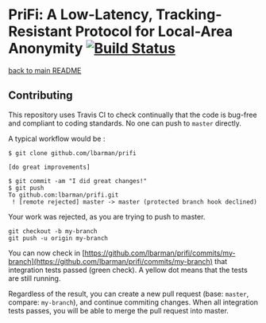 # PriFi: A Low-Latency, Tracking-Resistant Protocol for Local-Area Anonymity [![Build Status](https://travis-ci.org/lbarman/prifi.svg?branch=master)](https://travis-ci.org/lbarman/prifi)

[back to main README](README.md)

## Contributing

This repository uses Travis CI to check continually that the code is bug-free and compliant to coding standards. No one can push to `master` directly.

A typical workflow would be :

```
$ git clone github.com/lbarman/prifi

[do great improvements]

$ git commit -am "I did great changes!"
$ git push
To github.com:lbarman/prifi.git
 ! [remote rejected] master -> master (protected branch hook declined)
```

Your work was rejected, as you are trying to push to master.

```
git checkout -b my-branch
git push -u origin my-branch
```

You can now check in [https://github.com/lbarman/prifi/commits/my-branch](https://github.com/lbarman/prifi/commits/my-branch) that integration tests passed (green check). A yellow dot means that the tests are still running.

Regardless of the result, you can create a new pull request (base: `master`, compare: `my-branch`), and continue commiting changes. When all integration tests passes, you will be able to merge the pull request into master.